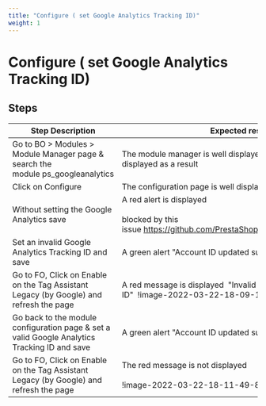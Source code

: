 ```yaml
---
title: "Configure ( set Google Analytics Tracking ID)"
weight: 1
---
```


# Configure ( set Google Analytics Tracking ID)
## Steps
| Step Description | Expected result |
| ----- | ----- |
| Go to BO > Modules > Module Manager page & search the module ps_googleanalytics | The module manager is well displayed and the module is displayed as a result |
| Click on Configure | The configuration page is well displayed |
| Without setting the Google Analytics save | A red alert is displayed<br><br>blocked by this issue https://github.com/PrestaShop/PrestaShop/issues/28005 |
| Set an invalid Google Analytics Tracking ID and save | A green alert "Account ID updated successfully" is displayed |
| Go to FO, Click on Enable on the Tag Assistant Legacy (by Google) and refresh the page | A red message is displayed  "Invalid or missing web property ID"  !image-2022-03-22-18-09-18-657.png! |
| Go back to the module configuration page & set a valid Google Analytics Tracking ID and save | A green alert "Account ID updated successfully" is displayed |
| Go to FO, Click on Enable on the Tag Assistant Legacy (by Google) and refresh the page | The red message is not displayed<br><br>!image-2022-03-22-18-11-49-877.png! |
